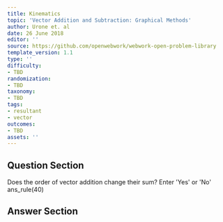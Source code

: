 ```yaml
---
title: Kinematics
topic: 'Vector Addition and Subtraction: Graphical Methods'
author: Urone et. al
date: 26 June 2018
editor: ''
source: https://github.com/openwebwork/webwork-open-problem-library
template_version: 1.1
type: ''
difficulty:
- TBD
randomization:
- TBD
taxonomy:
- TBD
tags:
- resultant
- vector
outcomes:
- TBD
assets: ''
---
```


## Question Section 

Does the order of vector addition change their sum?
Enter 'Yes' or 'No'
ans_rule(40)



## Answer Section

